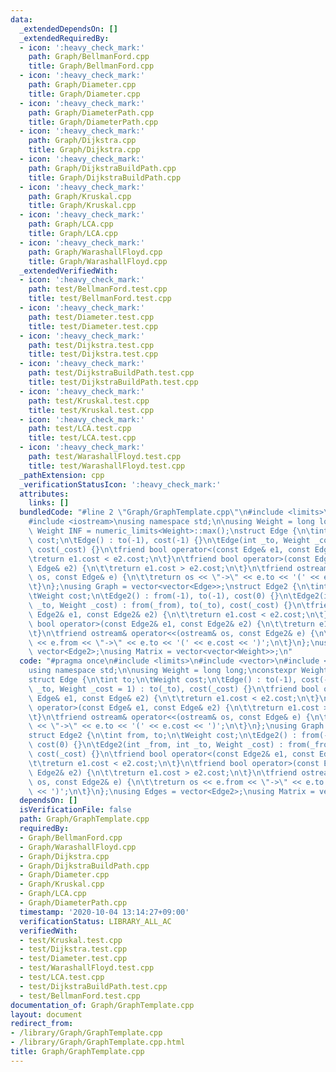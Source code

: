 ```yaml
---
data:
  _extendedDependsOn: []
  _extendedRequiredBy:
  - icon: ':heavy_check_mark:'
    path: Graph/BellmanFord.cpp
    title: Graph/BellmanFord.cpp
  - icon: ':heavy_check_mark:'
    path: Graph/Diameter.cpp
    title: Graph/Diameter.cpp
  - icon: ':heavy_check_mark:'
    path: Graph/DiameterPath.cpp
    title: Graph/DiameterPath.cpp
  - icon: ':heavy_check_mark:'
    path: Graph/Dijkstra.cpp
    title: Graph/Dijkstra.cpp
  - icon: ':heavy_check_mark:'
    path: Graph/DijkstraBuildPath.cpp
    title: Graph/DijkstraBuildPath.cpp
  - icon: ':heavy_check_mark:'
    path: Graph/Kruskal.cpp
    title: Graph/Kruskal.cpp
  - icon: ':heavy_check_mark:'
    path: Graph/LCA.cpp
    title: Graph/LCA.cpp
  - icon: ':heavy_check_mark:'
    path: Graph/WarashallFloyd.cpp
    title: Graph/WarashallFloyd.cpp
  _extendedVerifiedWith:
  - icon: ':heavy_check_mark:'
    path: test/BellmanFord.test.cpp
    title: test/BellmanFord.test.cpp
  - icon: ':heavy_check_mark:'
    path: test/Diameter.test.cpp
    title: test/Diameter.test.cpp
  - icon: ':heavy_check_mark:'
    path: test/Dijkstra.test.cpp
    title: test/Dijkstra.test.cpp
  - icon: ':heavy_check_mark:'
    path: test/DijkstraBuildPath.test.cpp
    title: test/DijkstraBuildPath.test.cpp
  - icon: ':heavy_check_mark:'
    path: test/Kruskal.test.cpp
    title: test/Kruskal.test.cpp
  - icon: ':heavy_check_mark:'
    path: test/LCA.test.cpp
    title: test/LCA.test.cpp
  - icon: ':heavy_check_mark:'
    path: test/WarashallFloyd.test.cpp
    title: test/WarashallFloyd.test.cpp
  _pathExtension: cpp
  _verificationStatusIcon: ':heavy_check_mark:'
  attributes:
    links: []
  bundledCode: "#line 2 \"Graph/GraphTemplate.cpp\"\n#include <limits>\n#include <vector>\n\
    #include <iostream>\nusing namespace std;\n\nusing Weight = long long;\nconstexpr\
    \ Weight INF = numeric_limits<Weight>::max();\nstruct Edge {\n\tint to;\n\tWeight\
    \ cost;\n\tEdge() : to(-1), cost(-1) {}\n\tEdge(int _to, Weight _cost = 1) : to(_to),\
    \ cost(_cost) {}\n\tfriend bool operator<(const Edge& e1, const Edge& e2) {\n\t\
    \treturn e1.cost < e2.cost;\n\t}\n\tfriend bool operator>(const Edge& e1, const\
    \ Edge& e2) {\n\t\treturn e1.cost > e2.cost;\n\t}\n\tfriend ostream& operator<<(ostream&\
    \ os, const Edge& e) {\n\t\treturn os << \"->\" << e.to << '(' << e.cost << ')';\n\
    \t}\n};\nusing Graph = vector<vector<Edge>>;\nstruct Edge2 {\n\tint from, to;\n\
    \tWeight cost;\n\tEdge2() : from(-1), to(-1), cost(0) {}\n\tEdge2(int _from, int\
    \ _to, Weight _cost) : from(_from), to(_to), cost(_cost) {}\n\tfriend bool operator<(const\
    \ Edge2& e1, const Edge2& e2) {\n\t\treturn e1.cost < e2.cost;\n\t}\n\tfriend\
    \ bool operator>(const Edge2& e1, const Edge2& e2) {\n\t\treturn e1.cost > e2.cost;\n\
    \t}\n\tfriend ostream& operator<<(ostream& os, const Edge2& e) {\n\t\treturn os\
    \ << e.from << \"->\" << e.to << '(' << e.cost << ')';\n\t}\n};\nusing Edges =\
    \ vector<Edge2>;\nusing Matrix = vector<vector<Weight>>;\n"
  code: "#pragma once\n#include <limits>\n#include <vector>\n#include <iostream>\n\
    using namespace std;\n\nusing Weight = long long;\nconstexpr Weight INF = numeric_limits<Weight>::max();\n\
    struct Edge {\n\tint to;\n\tWeight cost;\n\tEdge() : to(-1), cost(-1) {}\n\tEdge(int\
    \ _to, Weight _cost = 1) : to(_to), cost(_cost) {}\n\tfriend bool operator<(const\
    \ Edge& e1, const Edge& e2) {\n\t\treturn e1.cost < e2.cost;\n\t}\n\tfriend bool\
    \ operator>(const Edge& e1, const Edge& e2) {\n\t\treturn e1.cost > e2.cost;\n\
    \t}\n\tfriend ostream& operator<<(ostream& os, const Edge& e) {\n\t\treturn os\
    \ << \"->\" << e.to << '(' << e.cost << ')';\n\t}\n};\nusing Graph = vector<vector<Edge>>;\n\
    struct Edge2 {\n\tint from, to;\n\tWeight cost;\n\tEdge2() : from(-1), to(-1),\
    \ cost(0) {}\n\tEdge2(int _from, int _to, Weight _cost) : from(_from), to(_to),\
    \ cost(_cost) {}\n\tfriend bool operator<(const Edge2& e1, const Edge2& e2) {\n\
    \t\treturn e1.cost < e2.cost;\n\t}\n\tfriend bool operator>(const Edge2& e1, const\
    \ Edge2& e2) {\n\t\treturn e1.cost > e2.cost;\n\t}\n\tfriend ostream& operator<<(ostream&\
    \ os, const Edge2& e) {\n\t\treturn os << e.from << \"->\" << e.to << '(' << e.cost\
    \ << ')';\n\t}\n};\nusing Edges = vector<Edge2>;\nusing Matrix = vector<vector<Weight>>;"
  dependsOn: []
  isVerificationFile: false
  path: Graph/GraphTemplate.cpp
  requiredBy:
  - Graph/BellmanFord.cpp
  - Graph/WarashallFloyd.cpp
  - Graph/Dijkstra.cpp
  - Graph/DijkstraBuildPath.cpp
  - Graph/Diameter.cpp
  - Graph/Kruskal.cpp
  - Graph/LCA.cpp
  - Graph/DiameterPath.cpp
  timestamp: '2020-10-04 13:14:27+09:00'
  verificationStatus: LIBRARY_ALL_AC
  verifiedWith:
  - test/Kruskal.test.cpp
  - test/Dijkstra.test.cpp
  - test/Diameter.test.cpp
  - test/WarashallFloyd.test.cpp
  - test/LCA.test.cpp
  - test/DijkstraBuildPath.test.cpp
  - test/BellmanFord.test.cpp
documentation_of: Graph/GraphTemplate.cpp
layout: document
redirect_from:
- /library/Graph/GraphTemplate.cpp
- /library/Graph/GraphTemplate.cpp.html
title: Graph/GraphTemplate.cpp
---
```

